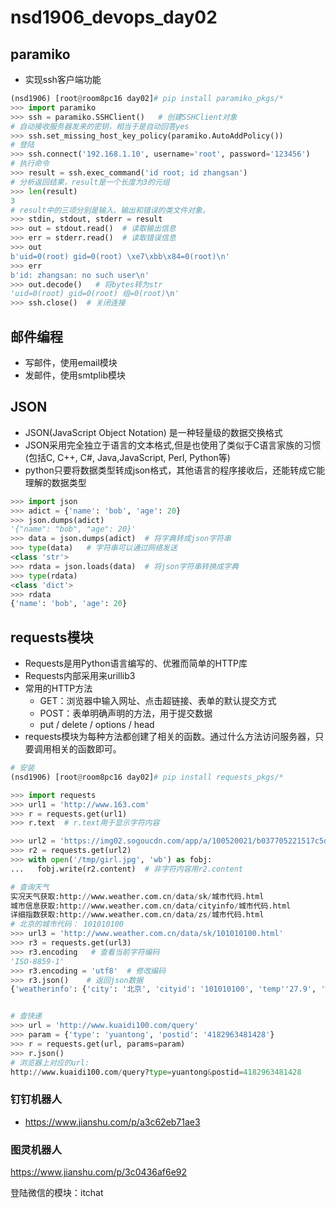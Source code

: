 # nsd1906_devops_day02

## paramiko

- 实现ssh客户端功能

```python
(nsd1906) [root@room8pc16 day02]# pip install paramiko_pkgs/*
>>> import paramiko
>>> ssh = paramiko.SSHClient()   # 创建SSHClient对象
# 自动接收服务器发来的密钥，相当于是自动回答yes
>>> ssh.set_missing_host_key_policy(paramiko.AutoAddPolicy())
# 登陆
>>> ssh.connect('192.168.1.10', username='root', password='123456')
# 执行命令
>>> result = ssh.exec_command('id root; id zhangsan')
# 分析返回结果，result是一个长度为3的元组
>>> len(result)
3
# result中的三项分别是输入、输出和错误的类文件对象。
>>> stdin, stdout, stderr = result
>>> out = stdout.read()  # 读取输出信息
>>> err = stderr.read()  # 读取错误信息
>>> out
b'uid=0(root) gid=0(root) \xe7\xbb\x84=0(root)\n'
>>> err
b'id: zhangsan: no such user\n'
>>> out.decode()   # 将bytes转为str
'uid=0(root) gid=0(root) 组=0(root)\n'
>>> ssh.close()  # 关闭连接
```

## 邮件编程

- 写邮件，使用email模块
- 发邮件，使用smtplib模块

## JSON

- JSON(JavaScript Object Notation) 是一种轻量级的数据交换格式
- JSON采用完全独立于语言的文本格式,但是也使用了类似于C语言家族的习惯(包括C, C++, C#, Java,JavaScript, Perl, Python等)
- python只要将数据类型转成json格式，其他语言的程序接收后，还能转成它能理解的数据类型

```python
>>> import json
>>> adict = {'name': 'bob', 'age': 20}
>>> json.dumps(adict)
'{"name": "bob", "age": 20}'
>>> data = json.dumps(adict)  # 将字典转成json字符串
>>> type(data)   # 字符串可以通过网络发送
<class 'str'>
>>> rdata = json.loads(data)  # 将json字符串转换成字典
>>> type(rdata)
<class 'dict'>
>>> rdata
{'name': 'bob', 'age': 20}
```

## requests模块

- Requests是用Python语言编写的、优雅而简单的HTTP库
- Requests内部采用来urillib3
- 常用的HTTP方法
  - GET：浏览器中输入网址、点击超链接、表单的默认提交方式
  - POST：表单明确声明的方法，用于提交数据
  - put / delete / options / head
- requests模块为每种方法都创建了相关的函数。通过什么方法访问服务器，只要调用相关的函数即可。

```python
# 安装
(nsd1906) [root@room8pc16 day02]# pip install requests_pkgs/*

>>> import requests
>>> url1 = 'http://www.163.com'
>>> r = requests.get(url1)
>>> r.text  # r.text用于显示字符内容

>>> url2 = 'https://img02.sogoucdn.com/app/a/100520021/b037705221517c5d8ed43f6115aefe3b'   # 该地址是一个图片URL
>>> r2 = requests.get(url2)
>>> with open('/tmp/girl.jpg', 'wb') as fobj:
...   fobj.write(r2.content)  # 非字符内容用r2.content

# 查询天气
实况天气获取:http://www.weather.com.cn/data/sk/城市代码.html
城市信息获取:http://www.weather.com.cn/data/cityinfo/城市代码.html
详细指数获取:http://www.weather.com.cn/data/zs/城市代码.html
# 北京的城市代码： 101010100
>>> url3 = 'http://www.weather.com.cn/data/sk/101010100.html'
>>> r3 = requests.get(url3)
>>> r3.encoding   # 查看当前字符编码
'ISO-8859-1'
>>> r3.encoding = 'utf8'  # 修改编码
>>> r3.json()    # 返回json数据
{'weatherinfo': {'city': '北京', 'cityid': '101010100', 'temp''27.9', 'WD': '南风', 'WS': '小于3级', 'SD': '28%', 'AP': '100, 'njd': '暂无实况', 'WSE': '<3', 'time': '17:55', 'sm': '2.1'sRadar': '1', 'Radar': 'JC_RADAR_AZ9010_JB'}}


# 查快递
>>> url = 'http://www.kuaidi100.com/query'
>>> param = {'type': 'yuantong', 'postid': '4182963481428'}
>>> r = requests.get(url, params=param)
>>> r.json()
# 浏览器上对应的url:
http://www.kuaidi100.com/query?type=yuantong&postid=4182963481428
```

### 钉钉机器人

- https://www.jianshu.com/p/a3c62eb71ae3

### 图灵机器人

https://www.jianshu.com/p/3c0436af6e92

登陆微信的模块：itchat






